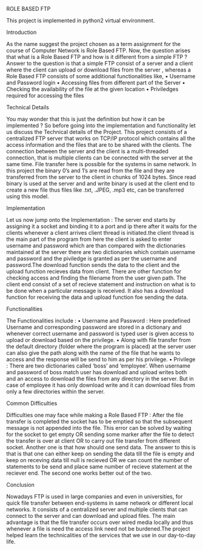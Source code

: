 ROLE BASED FTP

This project is implemented in python2 virtual environment.

Introduction

As the name suggest the project chosen as a term assignment for the course of
Computer Network is Role Based FTP. Now, the question arises that what is a Role
Based FTP and how is it different from a simple FTP ? Answer to the question is
that a simple FTP consist of a server and a client where the client can upload or
download files from the server , whereas a Role Based FTP consists of some
additional functionalities like,
• Username and Password login
• Accessing files from different part of the Server
• Checking the availability of the file at the given location
• Priviledges required for accessing the files


Technical Details

You may wonder that this is just the definition but how it can be implemented ? So
before going into the implementation and functionality let us discuss the Technical
details of the Project. This project consists of a centralized FTP server that works
on TCP/IP protocol which contains all the access information and the files that are
to be shared with the clients. The connection between the server and the client is a
multi-threaded connection, that is multiple clients can be connected with the server
at the same time. File transfer here is possible for the systems in same network. In
this project the binary 0’s and 1’s are read from the file and they are transferred
from the server to the client in chunks of 1024 bytes. Since read binary is used at
the server and and write binary is used at the client end to create a new file thus
files like .txt, .JPEG, .mp3 etc, can be transferred using this model.


Implementation

Let us now jump onto the Implementation :
The server end starts by assigning it a socket and binding it to a port and ip there
after it waits for the clients whenever a client arrives client thread is initiated.the
client thread is the main part of the program from here the client is asked to enter
username and password which are than compared with the dictionaries maintained
at the server there are two dictionaries which contain username and password and
the piviledge is granted as per the username and password.The download function sends the data to the client and the upload function recieves
data from client. There are other function for checking access and finding the
filename from the user given path.
The client end consist of a set of recieve statement and instruction on what is to be
done when a particular message is received. It also has a download function for
receiving the data and upload function foe sending the data.


Functionalities

The Functionalities include :
• Username and Password : Here predefined Username and corresponding
password are stored in a dictionary and whenever correct username and
password is typed user is given access to upload or download based on the
privilege.
• Along with file transfer from the default directory (folder where the program is
placed) at the server user can also give the path along with the name of the
file that he wants to access and the response will be send to him as per his
privilege.
• Privilege : There are two dictionaries called ‘boss’ and ‘employee’. When
username and password of boss match user has download and upload
writes both and an access to download the files from any directory in the
server. But in case of employee it has only download write and it can
download files from only a few directories within the server.



Common Difficulties

Difficulties one may face while making a Role Based FTP :
After the file transfer is completed the socket has to be emptied so that the
subsequent message is not appended into the file. This error can be solved by
waiting for the socket to get empty OR sending some marker after the file to detect
the transfer is over at client OR to carry out file transfer from different socket.
Another one is that how should one send data. The answer to this is that is that one
can either keep on sending the data till the file is empty and keep on receving data
till null is recieved OR we can count the number of statements to be send and place
same number of recieve statement at the reciever end. The second one works
better out of the two.


Conclusion

Nowadays FTP is used in large companies and even in universities, for quick file
transfer between end-systems in same network or different local networks. It
consists of a centralized server and multiple clients that can connect to the server
and can download and upload files. The main advantage is that the file transfer
occurs over wired media locally and thus whenever a file is need the access link
need not be burdened.The project helped learn the technicalities of the services
that we use in our day-to-day life.
